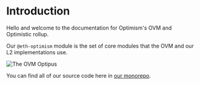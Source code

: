 # Introduction

Hello and welcome to the documentation for Optimism's OVM and Optimistic rollup.

Our `@eth-optimism` module is the set of core modules that the OVM and our L2 implementations use.

![The OVM Optipus](../.gitbook/assets/optipus.png)

You can find all of our source code here in [our monorepo](https://github.com/ethereum-optimism/optimism-monorepo).

